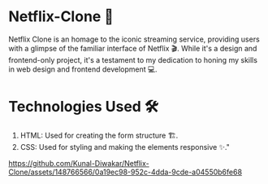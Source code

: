 # Netflix-Clone 🎥
Netflix Clone is an homage to the iconic streaming service, providing users with a glimpse of the familiar interface of Netflix 🎬. While it's a design and frontend-only project, it's a testament to my dedication to honing my skills in web design and frontend development 💻.

# Technologies Used 🛠️
1. HTML: Used for creating the form structure 🏗️.
2. CSS: Used for styling and making the elements responsive ✨."

https://github.com/Kunal-Diwakar/Netflix-Clone/assets/148766566/0a19ec98-952c-4dda-9cde-a04550b6fe68

